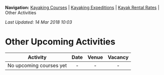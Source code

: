 **Navigation:** [Kayaking Courses](index) &#124; [Kayaking Expeditions](expedition) &#124; [Kayak Rental Rates](rental) &#124; Other Activities

_Last Updated: 14 Mar 2018 10:03_
# Other Upcoming Activities

Activity | Date | Venue | Vacancy
:---:|:---:|:---:|:---:
No upcoming courses yet|-|-|-

